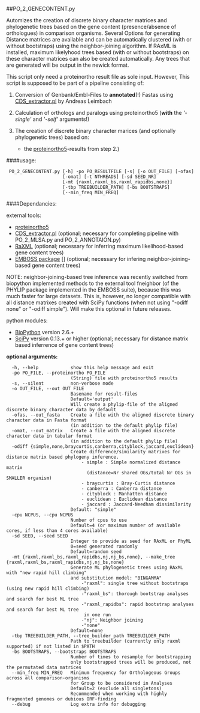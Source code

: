 ##PO_2_GENECONTENT.py

Automizes the creation of discrete binary character matrices and phylogenetic trees based on the gene content (presence/absence of orthologues) in comparison organisms. Several Options for generating Distance matrices are available and can be automatically clustered (with or without bootstraps) using the neighbor-joining algorithm. If RAxML is installed, maximum likelyhood trees based (with or without bootstraps) on these character matrices can also be created automatically. Any trees that are generated will be output in the newick format.

This script only need a proteinortho result file as sole input. 
However, This script is supposed to be part of a pipeline consisting of:

1. Conversion of Genbank/Embl-Files to **annotated**(!) Fastas using [CDS_extractor.pl][] by Andreas Leimbach

2. Calculation of orthologs and paralogs using proteinortho5 (**with** the *'-single'* and *'-self'* arguments!)

2. The creation of discrete binary character marices (and optionally phylogenetic trees) based on:
    * the [proteinortho5][]-results from step 2.)

####usage: 
 
     PO_2_GENECONTENT.py [-h] -po PO_RESULTFILE [-s] [-o OUT_FILE] [-ofas]
                         [-omat] [-t NTHREADS] [-sd SEED_NR]              
                         [-mt {raxml,raxml_bs,raxml_rapidbs,none}]  
                         [-tbp TREEBUILDER_PATH] [-bs BOOTSTRAPS]  
                         [--min_freq MIN_FREQ]  

####Dependancies:

external tools:
 - [proteinortho5][]
 - [CDS_extractor.pl][] (optional; necessary for completing pipeline with PO_2_MLSA.py and PO_2_ANNOTAION.py)
 - [RaXML][] (optional; necessary for inferring maximum likelihood-based gene content trees) 
 - [EMBOSS package] [] (optional; necessary for infering neighbor-joining-based gene content trees)

NOTE: neighbor-joining-based tree inference was recently switched from biopython implemented methods to the external tool fneighbor (of the PHYLIP package implemented in the EMBOSS suite), because this was much faster for large datasets. This is, however, no longer compatible with all distance matrixes created with SciPy functions (when not using "-odiff none" or "-odiff simple").
Will make this optional in future releases.

python modules:
 - [BioPython][] version 2.6.+
 - [SciPy][] version 0.13.+ or higher (optional; necessary for distance matrix based inferrence of gene content trees)
 
**optional arguments:**
````
  -h, --help            show this help message and exit
  -po PO_FILE, --proteinortho PO_FILE
                        (String) file with proteinortho5 results
  -s, --silent          non-verbose mode
  -o OUT_FILE, --out OUT_FILE
                        Basename for result-files
                        Default='output'
                        Will create a phylip-file of the aligned discrete binary character data by default
  -ofas, --out_fasta    Create a file with the aligned discrete binary character data in Fasta format
                        (in addition to the default phylip file)
  -omat, --out_matrix   Create a file with the aligned discrete character data in tabular format
                        (in addition to the default phylip file)
  -odiff {simple,none,braycurtis,canberra,cityblock,jaccard,euclidean}
                        Create difference/similarity matrixes for distance matrix based phylogeny inference.
                        	- simple : Simple normalized distance matrix
                        	  (distance=Nr shared OGs/total Nr OGs in SMALLER organism)
                        	- braycurtis : Bray-Curtis distance
                        	- canberra : Canberra distance
                        	- cityblock : Manhatten distance
                        	- euclidean : Euclidean distance
                        	- jaccard : Jaccard-Needham dissimilarity
                        Default: "simple"
  -cpu NCPUS, --cpu NCPUS
                        Number of cpus to use
                        Default=4 (or maximum number of available cores, if less than 4 cores available)
  -sd SEED, --seed SEED
                        Integer to provide as seed for RAxML or PhyML
                        0=seed generated randomly
                        Default=random seed
  -mt {raxml,raxml_bs,raxml_rapidbs,nj,nj_bs,none}, --make_tree {raxml,raxml_bs,raxml_rapidbs,nj,nj_bs,none}
                        Generate ML phylogenetic trees using RAxML with "new rapid hill climbing"
                        and substitution model: "BINGAMMA"
                        	-"raxml": single tree without bootstraps (using new rapid hill climbing)
                        	-"raxml_bs": thorough bootstrap analyses and search for best ML tree
                        	-"raxml_rapidbs": rapid bootstrap analyses and search for best ML tree
                        	 in one run
                        	-"nj": Neighbor joining
                        	-"none"
                        Default=none
  -tbp TREEBUILDER_PATH, --tree_builder_path TREEBUILDER_PATH
                        Path to treebuilder (currently only raxml supported) if not listed in $PATH
  -bs BOOTSTRAPS, --bootstraps BOOTSTRAPS
                        Number of times to resample for bootstrapping
                        only bootstrapped trees will be produced, not the permutated data matrices
  --min_freq MIN_FREQ   Minimum frequency for Orthologeous Groups across all comparison-organisms
                        for Group to be considered in Analyses
                        Default=2 (exclude all singletons)
                        Recommended when working with highly fragmented genomes or dubious ORF-finding
  --debug               Log extra info for debugging
````
[proteinortho5]: https://www.bioinf.uni-leipzig.de/Software/proteinortho/
[CDS_extractor.pl]: https://github.com/aleimba/bac-genomics-scripts.git
[raxml]: http://sco.h-its.org/exelixis/web/software/raxml/index.html
[EMBOSS package]: http://emboss.sourceforge.net/
[BioPython]: http://biopython.org/wiki/Main_Page
[SciPy]: http://www.scipy.org/
